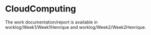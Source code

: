 # CloudComputing

The work documentation/report is available in worklog/Week1/Week1Henrique and worklog/Week2/Week2Henrique.
